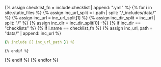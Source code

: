 {% assign checklist_fn = include.checklist | append: ".yml" %}
{% for i in site.static_files %}
  {% assign inc_url_split = i.path | split: "/_includes/data/" %}
  {% assign inc_url = inc_url_split[1] %}
  {% assign inc_dir_split = inc_url | split: "/" %}
  {% assign inc_dir = inc_dir_split[0] -%}
  {% if inc_dir == "checklists" %}
    {% if i.name == checklist_fn %}
      {% assign inc_url_path = "data/" | append: inc_url %}
```yaml
{% include {{ inc_url_path }} %}
```
    {% endif %}
  {% endif %}
{% endfor %}
